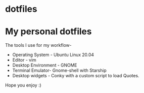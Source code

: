 # dotfiles

My personal dotfiles 
===========

 The tools I use for my workflow-
 

 * Operating System - Ubuntu Linux 20.04
 * Editor - vim 
 * Desktop Environment - GNOME 
 * Terminal Emulator- Gnome-shell with Starship 
 * Desktop widgets - Conky with a custom script to load Quotes.
 
 Hope you enjoy :)


